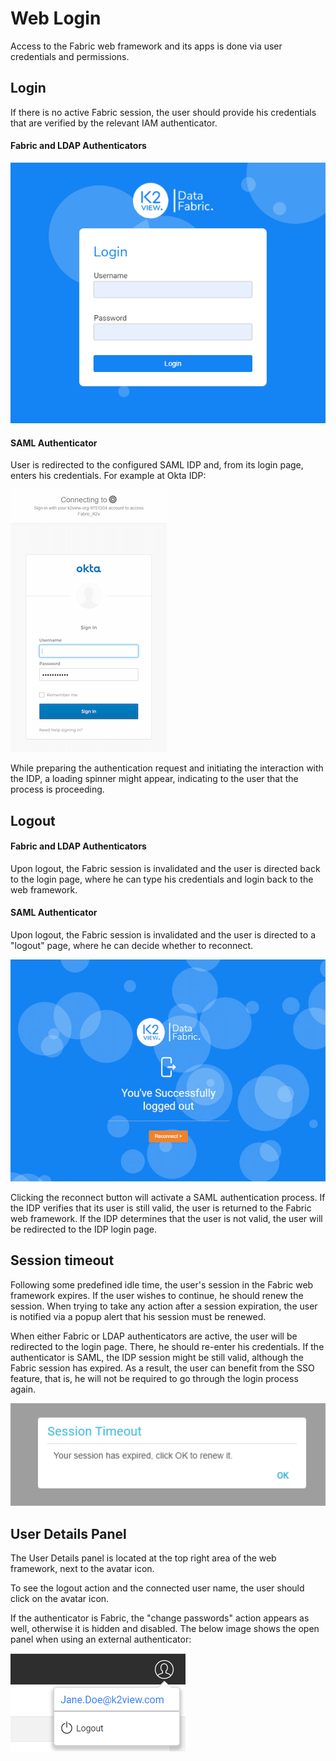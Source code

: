 # Web Login

Access to the Fabric web framework and its apps is done via user credentials and permissions. 

## Login

If there is no active Fabric session, the user should provide his credentials that are verified by the relevant IAM authenticator.

#### Fabric and LDAP Authenticators 

<img src="images/12_login_fabric.png">

#### SAML Authenticator

User is redirected to the configured SAML IDP and, from its login page, enters his credentials. For example at Okta IDP:

<img src="images/12_okta_sso_login.jpg">

While preparing the authentication request and initiating the interaction with the IDP, a loading spinner might appear, indicating to the user that the process is proceeding.

## Logout

#### Fabric and LDAP Authenticators

Upon logout, the Fabric session is invalidated and the user is directed back to the login page, where he can type his credentials and login back to the web framework.

#### SAML Authenticator

Upon logout, the Fabric session is invalidated and the user is directed to a "logout" page, where he can decide whether to reconnect.

<img src="images/12_sso_reconnect.jpg">

Clicking the reconnect button will activate a SAML authentication process. If the IDP verifies that its user is still valid, the user is returned to the Fabric web framework. If the IDP determines that the user is not valid, the user will be redirected to the IDP login page.

## Session timeout

Following some predefined idle time, the user's session in the Fabric web framework expires. If the user wishes to continue, he should renew the session. When trying to take any action after a session expiration, the user is notified via a popup alert that his session must be renewed.

When either Fabric or LDAP authenticators are active, the user will be redirected to the login page. There, he should re-enter his credentials. If the authenticator is SAML, the IDP session might be still valid, although the Fabric session has expired. As a result, the user can benefit from the SSO feature, that is, he will not be required to go through the login process again.

<img src="images/12_timeout_alert.png">

 

## User Details Panel

The User Details panel is located at the top right area of the web framework, next to the avatar icon.

To see the logout action and the connected user name, the user should click on the avatar icon. 

If the authenticator is Fabric, the "change passwords" action appears as well, otherwise it is hidden and disabled. The below image shows the open panel when using an external authenticator:

<img src="images/12_details_panel_ext.png">





